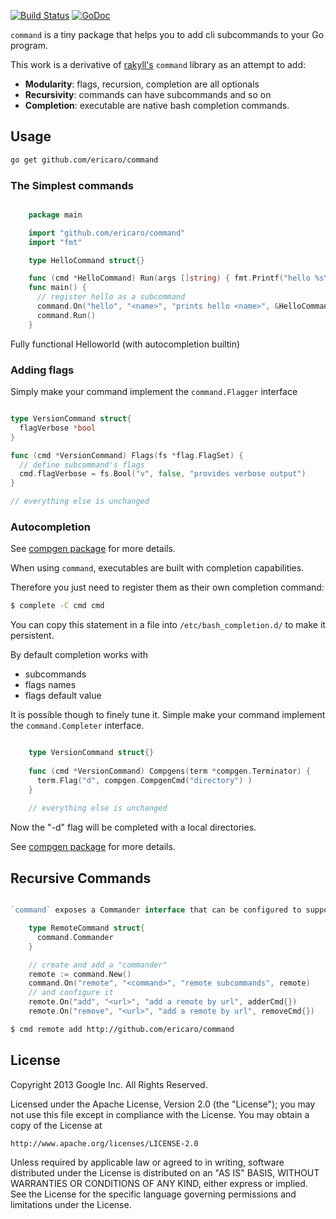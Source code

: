[![Build Status](https://travis-ci.org/ericaro/command.png?branch=master)](https://travis-ci.org/ericaro/command) [![GoDoc](https://godoc.org/github.com/ericaro/command?status.svg)](https://godoc.org/github.com/ericaro/command)

`command` is a tiny package that helps you to add cli subcommands to your Go program.

This work is a derivative of [rakyll's](https://github.com/rakyll/command) `command` library as an attempt to add:
- **Modularity**: flags, recursion, completion are all optionals
- **Recursivity**: commands can have subcommands and so on 
- **Completion**: executable are  native bash completion commands.

## Usage

~~~ sh
go get github.com/ericaro/command
~~~

### The Simplest commands

~~~ go

    package main

    import "github.com/ericaro/command"
    import "fmt"

    type HelloCommand struct{}

    func (cmd *HelloCommand) Run(args []string) { fmt.Printf("hello %s\n", args) }
    func main() {
      // register hello as a subcommand
      command.On("hello", "<name>", "prints hello <name>", &HelloCommand{})
      command.Run()
    }

~~~

Fully functional Helloworld (with autocompletion builtin)



### Adding flags

Simply make your command implement the `command.Flagger` interface

~~~ go

type VersionCommand struct{
  flagVerbose *bool
}

func (cmd *VersionCommand) Flags(fs *flag.FlagSet) {
  // define subcommand's flags
  cmd.flagVerbose = fs.Bool("v", false, "provides verbose output")
}

// everything else is unchanged

~~~

### Autocompletion

See [compgen package](https://github.com/ericaro/compgen) for more details.

When using `command`, executables are built with completion capabilities. 

Therefore you just need to register them as their own completion command:

~~~ bash
$ complete -C cmd cmd
~~~

You can copy this statement in a file into `/etc/bash_completion.d/` to make it persistent.

By default completion works with
- subcommands
- flags names
- flags default value

It is possible though to finely tune it. Simple make your command implement the `command.Completer` interface.

~~~ go

    type VersionCommand struct{}
    
    func (cmd *VersionCommand) Compgens(term *compgen.Terminator) {
      term.Flag("d", compgen.CompgenCmd("directory") )
    }
    
    // everything else is unchanged

~~~

Now the "-d" flag will be completed with a local directories.

See [compgen package](https://github.com/ericaro/compgen) for more details.

## Recursive Commands

~~~ go

`command` exposes a Commander interface that can be configured to support any subcommands

    type RemoteCommand struct{
      command.Commander
    }

    // create and add a "commander"
    remote := command.New()
    command.On("remote", "<command>", "remote subcommands", remote)
    // and configure it
    remote.On("add", "<url>", "add a remote by url", adderCmd{})
    remote.On("remove", "<url>", "add a remote by url", removeCmd{})
~~~

~~~ bash
$ cmd remote add http://github.com/ericaro/command
~~~

## License

Copyright 2013 Google Inc. All Rights Reserved.

Licensed under the Apache License, Version 2.0 (the "License");
you may not use this file except in compliance with the License.
You may obtain a copy of the License at

    http://www.apache.org/licenses/LICENSE-2.0

Unless required by applicable law or agreed to in writing, software
distributed under the License is distributed on an "AS IS" BASIS,
WITHOUT WARRANTIES OR CONDITIONS OF ANY KIND, either express or implied.
See the License for the specific language governing permissions and
limitations under the License.
